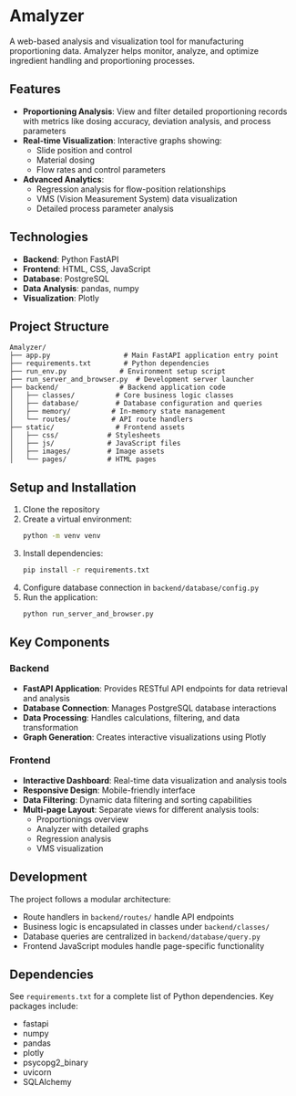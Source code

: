 # Amalyzer

A web-based analysis and visualization tool for manufacturing proportioning data. Amalyzer helps monitor, analyze, and optimize ingredient handling and proportioning processes.

## Features

- **Proportioning Analysis**: View and filter detailed proportioning records with metrics like dosing accuracy, deviation analysis, and process parameters
- **Real-time Visualization**: Interactive graphs showing:
  - Slide position and control
  - Material dosing
  - Flow rates and control parameters
- **Advanced Analytics**:
  - Regression analysis for flow-position relationships
  - VMS (Vision Measurement System) data visualization
  - Detailed process parameter analysis

## Technologies

- **Backend**: Python FastAPI
- **Frontend**: HTML, CSS, JavaScript
- **Database**: PostgreSQL
- **Data Analysis**: pandas, numpy
- **Visualization**: Plotly

## Project Structure

```
Amalyzer/
├── app.py                  # Main FastAPI application entry point
├── requirements.txt        # Python dependencies
├── run_env.py             # Environment setup script
├── run_server_and_browser.py  # Development server launcher
├── backend/               # Backend application code
│   ├── classes/          # Core business logic classes
│   ├── database/         # Database configuration and queries
│   ├── memory/          # In-memory state management
│   └── routes/          # API route handlers
├── static/               # Frontend assets
│   ├── css/            # Stylesheets
│   ├── js/             # JavaScript files
│   ├── images/         # Image assets
│   └── pages/          # HTML pages
```

## Setup and Installation

1. Clone the repository
2. Create a virtual environment:
   ```bash
   python -m venv venv
   ```
3. Install dependencies:
   ```bash
   pip install -r requirements.txt
   ```
4. Configure database connection in `backend/database/config.py`
5. Run the application:
   ```bash
   python run_server_and_browser.py
   ```

## Key Components

### Backend

- **FastAPI Application**: Provides RESTful API endpoints for data retrieval and analysis
- **Database Connection**: Manages PostgreSQL database interactions
- **Data Processing**: Handles calculations, filtering, and data transformation
- **Graph Generation**: Creates interactive visualizations using Plotly

### Frontend

- **Interactive Dashboard**: Real-time data visualization and analysis tools
- **Responsive Design**: Mobile-friendly interface
- **Data Filtering**: Dynamic data filtering and sorting capabilities
- **Multi-page Layout**: Separate views for different analysis tools:
  - Proportionings overview
  - Analyzer with detailed graphs
  - Regression analysis
  - VMS visualization

## Development

The project follows a modular architecture:

- Route handlers in `backend/routes/` handle API endpoints
- Business logic is encapsulated in classes under `backend/classes/`
- Database queries are centralized in `backend/database/query.py`
- Frontend JavaScript modules handle page-specific functionality

## Dependencies

See `requirements.txt` for a complete list of Python dependencies. Key packages include:

- fastapi
- numpy
- pandas
- plotly
- psycopg2_binary
- uvicorn
- SQLAlchemy